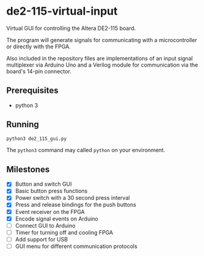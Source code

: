 # de2-115-virtual-input

Virtual GUI for controlling the Altera DE2-115 board.

The program will generate signals for communicating with a microcontroller or
directly with the FPGA.

Also included in the repository files are implementations of an input signal
multiplexer via Arduino Uno and a Verilog module for communication via the
board's 14-pin connector.

## Prerequisites

- python 3

## Running

```bash
python3 de2_115_gui.py
```

The `python3` command may called `python` on your environment.

## Milestones

- [x] Button and switch GUI
- [x] Basic button press functions
- [x] Power switch with a 30 second press interval
- [x] Press and release bindings for the push buttons
- [x] Event receiver on the FPGA
- [x] Encode signal events on Arduino
- [ ] Connect GUI to Arduino
- [ ] Timer for turning off and cooling FPGA
- [ ] Add support for USB
- [ ] GUI menu for different communication protocols
